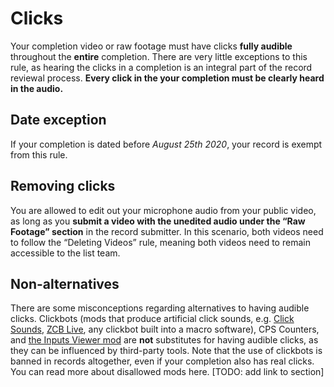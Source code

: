 # Clicks
Your completion video or raw footage must have clicks **fully audible** throughout the **entire** completion. There are very little exceptions to this rule, as hearing the clicks in a completion is an integral part of the record reviewal process. **Every click in the your completion must be clearly heard in the audio.**

## Date exception
If your completion is dated before *August 25th 2020*, your record is exempt from this rule. 
## Removing clicks
You are allowed to edit out your microphone audio from your public video, as long as you **submit a video with the unedited audio under the “Raw Footage” section** in the record submitter. In this scenario, both videos need to follow the “Deleting Videos” rule, meaning both videos need to remain accessible to the list team. 

## Non-alternatives
There are some misconceptions regarding alternatives to having audible clicks. Clickbots (mods that produce artificial click sounds, e.g. [Click Sounds](https://geode-sdk.org/mods/beat.click-sound), [ZCB Live](https://geode-sdk.org/mods/zeozeozeo.zcblive), any clickbot built into a macro software), CPS Counters, and [the Inputs Viewer mod](https://geode-sdk.org/mods/khronophobia.inputs_viewer) are **not** substitutes for having audible clicks, as they can be influenced by third-party tools. Note that the use of clickbots is banned in records altogether, even if your completion also has real clicks. You can read more about disallowed mods here. [TODO: add link to section]
